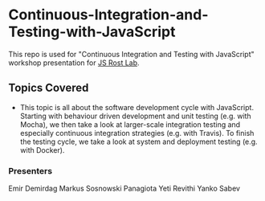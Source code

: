 # Continuous-Integration-and-Testing-with-JavaScript
This repo is used for "Continuous Integration and Testing with JavaScript" workshop presentation for [JS Rost Lab](https://rostlab.org/owiki/index.php/Javascript_technology_2017).

## Topics Covered

- This topic is all about the software development cycle with JavaScript. Starting with behaviour driven development and unit testing (e.g. with Mocha), we then take a look at larger-scale integration testing and especially continuous integration strategies (e.g. with Travis). To finish the testing cycle, we take a look at system and deployment testing (e.g. with Docker).

### Presenters

Emir Demirdag
Markus Sosnowski
Panagiota Yeti Revithi
Yanko Sabev


